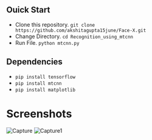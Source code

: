 ## Ouick Start
- Clone this repository.
`git clone https://github.com/akshitagupta15june/Face-X.git`
- Change Directory.
`cd Recognition_using_mtcnn`
- Run File.
`python mtcnn.py`
## Dependencies
- `pip install tensorflow`
- `pip install mtcnn`
- `pip install matplotlib`
# Screenshots
![Capture](https://github.com/akshitagupta15june/Face-X/blob/master/Recognition-Algorithms/Recognition_using_mtcnn/img/ouput.png)
![Capture1](https://github.com/akshitagupta15june/Face-X/blob/master/Recognition-Algorithms/Recognition_using_mtcnn/img/ouput1.png)
